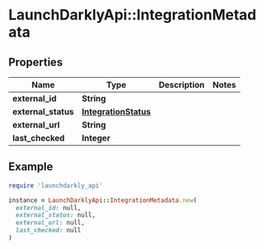 # LaunchDarklyApi::IntegrationMetadata

## Properties

| Name | Type | Description | Notes |
| ---- | ---- | ----------- | ----- |
| **external_id** | **String** |  |  |
| **external_status** | [**IntegrationStatus**](IntegrationStatus.md) |  |  |
| **external_url** | **String** |  |  |
| **last_checked** | **Integer** |  |  |

## Example

```ruby
require 'launchdarkly_api'

instance = LaunchDarklyApi::IntegrationMetadata.new(
  external_id: null,
  external_status: null,
  external_url: null,
  last_checked: null
)
```

